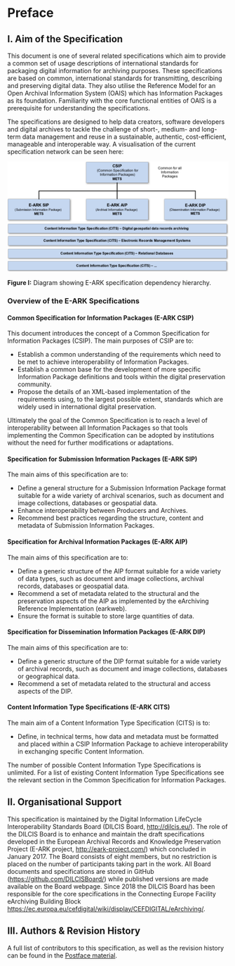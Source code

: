 # Preface
## I. Aim of the Specification
This document is one of several related specifications which aim to provide a common set of usage descriptions of international standards for packaging digital information for archiving purposes. These specifications are based on common, international standards for transmitting, describing and preserving digital data. They also utilise the Reference Model for an Open Archival Information System (OAIS) which has Information Packages as its foundation. Familiarity with the core functional entities of OAIS is a prerequisite for understanding the specifications.

The specifications are designed to help data creators, software developers and digital archives to tackle the challenge of short-, medium- and long-term data management and reuse in a sustainable, authentic, cost-efficient, manageable and interoperable way.
A visualisation of the current specification network can be seen here:

<a name="figi-dip"></a>
![OAIS Entities](figs/fig_1_dip.png "Diagram showing E-ARK specification dependency hierarchy")

**Figure I:** Diagram showing E-ARK specification dependency hierarchy.

### Overview of the E-ARK Specifications

#### Common Specification for Information Packages (E-ARK CSIP)
This document introduces the concept of a Common Specification for Information Packages (CSIP). The main purposes of CSIP are to:

- Establish a common understanding of the requirements which need to be met to achieve interoperability of Information Packages.
- Establish a common base for the development of more specific Information Package definitions and tools within the digital preservation community.
- Propose the details of an XML-based implementation of the requirements using, to the largest possible extent, standards which are widely used in international digital preservation.

Ultimately the goal of the Common Specification is to reach a level of interoperability between all Information Packages so that tools implementing the Common Specification can be adopted by institutions without the need for further modifications or adaptations.

#### Specification for Submission Information Packages (E-ARK SIP)
The main aims of this specification are to:

- Define a general structure for a Submission Information Package format suitable for a wide variety of archival scenarios, such as document and image collections, databases or geospatial data.
- Enhance interoperability between Producers and Archives.
- Recommend best practices regarding the structure, content and metadata of Submission Information Packages.

#### Specification for Archival Information Packages (E-ARK AIP)
The main aims of this specification are to:

- Define a generic structure of the AIP format suitable for a wide variety of data types, such as document and image collections, archival records, databases or geospatial data.
- Recommend a set of metadata related to the structural and the preservation aspects of the AIP as implemented by the eArchiving Reference Implementation (earkweb).
- Ensure the format is suitable to store large quantities of data.

#### Specification for Dissemination Information Packages (E-ARK DIP)
The main aims of this specification are to:

- Define a generic structure of the DIP format suitable for a wide variety of archival records, such as document and image collections, databases or geographical data.
- Recommend a set of metadata related to the structural and access aspects of the DIP.

#### Content Information Type Specifications (E-ARK CITS)
The main aim of a Content Information Type Specification (CITS) is to:

- Define, in technical terms, how data and metadata must be formatted and placed within a CSIP Information Package to achieve interoperability in exchanging specific Content Information.

The number of possible Content Information Type Specifications is unlimited. For a list of existing Content Information Type Specifications see the relevant section in the Common Specification for Information Packages.

## II. Organisational Support
This specification is maintained by the Digital Information LifeCycle Interoperability Standards Board (DILCIS Board, <http://dilcis.eu/>). The role of the DILCIS Board is to enhance and maintain the draft specifications developed in the European Archival Records and Knowledge Preservation Project (E-ARK project, <http://eark-project.com/>) which concluded in January 2017. The Board consists of eight members, but no restriction is placed on the number of participants taking part in the work. All Board documents and specifications are stored in GitHub (<https://github.com/DILCISBoard/>) while published versions are made available on the Board webpage. Since 2018 the DILCIS Board has been responsible for the core specifications in the Connecting Europe Facility eArchiving Building Block <https://ec.europa.eu/cefdigital/wiki/display/CEFDIGITAL/eArchiving/>.

## III. Authors & Revision History
A full list of contributors to this specification, as well as the revision history can be found in the [Postface material](#postface).

